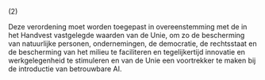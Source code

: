 (2)

Deze verordening moet worden toegepast in overeenstemming met de in het Handvest vastgelegde waarden van de Unie, om zo de bescherming van natuurlijke personen, ondernemingen, de democratie, de rechtsstaat en de bescherming van het milieu te faciliteren en tegelijkertijd innovatie en werkgelegenheid te stimuleren en van de Unie een voortrekker te maken bij de introductie van betrouwbare AI.
